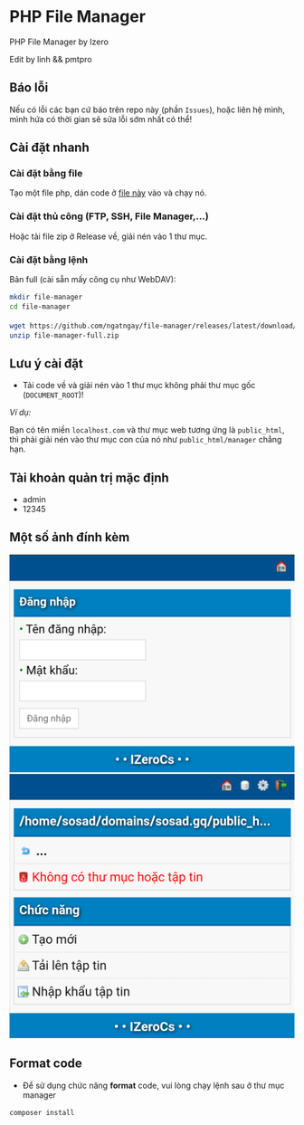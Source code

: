 # PHP File Manager

PHP File Manager by Izero

Edit by linh && pmtpro

## Báo lỗi

Nếu có lỗi các bạn cứ báo trên repo này (phần `Issues`), hoặc liên hệ mình, mình hứa có thời gian sẽ sửa lỗi sớm nhất có thể!

## Cài đặt nhanh

### Cài đặt bằng file

Tạo một file php, dán code ở [file này](https://raw.githubusercontent.com/ngatngay/file-manager/main/install.txt) vào và chạy nó.

### Cài đặt thủ công (FTP, SSH, File Manager,...)

Hoặc tải file zip ở Release về, giải nén vào 1 thư mục.

### Cài đặt bằng lệnh

Bản full (cài sẵn mấy công cụ như WebDAV):

```bash
mkdir file-manager
cd file-manager

wget https://github.com/ngatngay/file-manager/releases/latest/download/file-manager-full.zip
unzip file-manager-full.zip
```

## Lưu ý cài đặt

- Tải code về và giải nén vào 1 thư mục không phải thư mục gốc (`DOCUMENT_ROOT`)!

_Ví dụ:_

Bạn có tên miền `localhost.com` và thư mục web tương ứng là `public_html`, thì phải giải nén vào thư mục con của nó như `public_html/manager` chẳng hạn.

## Tài khoản quản trị mặc định

  * admin
  * 12345

## Một số ảnh đính kèm

![image](screenshot.png)
![image](screenshot1.png)

## Format code

- Để sử dụng chức năng **format** code, vui lòng chạy lệnh sau ở thư mục manager

```bash
composer install
```
